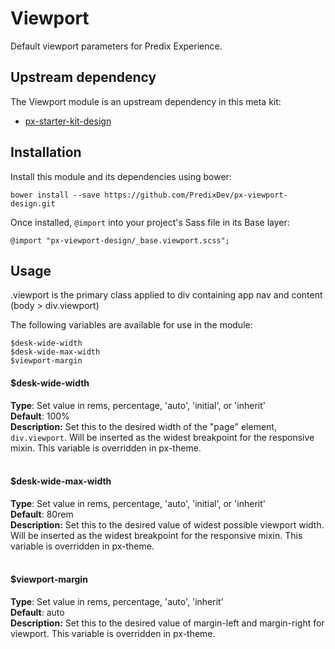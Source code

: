 # Viewport

Default viewport parameters for Predix Experience.


## Upstream dependency

The Viewport module is an upstream dependency in this meta kit:

* [px-starter-kit-design](https://github.com/PredixDev/px-starter-kit-design)

## Installation

Install this module and its dependencies using bower:

    bower install --save https://github.com/PredixDev/px-viewport-design.git

Once installed, `@import` into your project's Sass file in its Base layer:

    @import "px-viewport-design/_base.viewport.scss";

## Usage

.viewport is the primary class applied to div containing app nav and content (body > div.viewport)

The following variables are available for use in the module:

    $desk-wide-width
    $desk-wide-max-width
    $viewport-margin


#### $desk-wide-width

**Type**: Set value in rems, percentage, 'auto', 'initial', or 'inherit'
<br/>
**Default**: 100%
<br/>
**Description:** Set this to the desired width of the "page" element, `div.viewport`.
Will be inserted as the widest breakpoint for the responsive mixin.
This variable is overridden in px-theme.
<br/><br/>


#### $desk-wide-max-width

**Type**: Set value in rems, percentage, 'auto', 'initial', or 'inherit'
<br/>
**Default**: 80rem
<br/>
**Description:** Set this to the desired value of widest possible viewport width.
Will be inserted as the widest breakpoint for the responsive mixin.
This variable is overridden in px-theme.
<br/><br/>


#### $viewport-margin

**Type**: Set value in rems, percentage, 'auto', 'inherit'
<br/>
**Default**: auto
<br/>
**Description:** Set this to the desired value of margin-left and margin-right for viewport.
This variable is overridden in px-theme.
<br/><br/>
